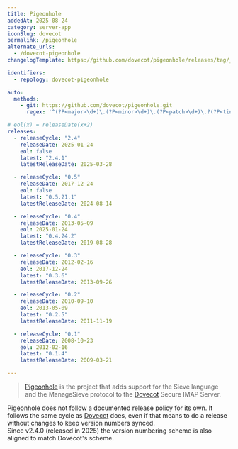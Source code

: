 ```yaml
---
title: Pigeonhole
addedAt: 2025-08-24
category: server-app
iconSlug: dovecot
permalink: /pigeonhole
alternate_urls:
  - /dovecot-pigeonhole
changelogTemplate: https://github.com/dovecot/pigeonhole/releases/tag/__LATEST__

identifiers:
  - repology: dovecot-pigeonhole

auto:
  methods:
    - git: https://github.com/dovecot/pigeonhole.git
      regex: '^(?P<major>\d+)\.(?P<minor>\d+)\.(?P<patch>\d+)\.?(?P<tiny>\d+)?$'

# eol(x) = releaseDate(x+2)
releases:
  - releaseCycle: "2.4"
    releaseDate: 2025-01-24
    eol: false
    latest: "2.4.1"
    latestReleaseDate: 2025-03-28

  - releaseCycle: "0.5"
    releaseDate: 2017-12-24
    eol: false
    latest: "0.5.21.1"
    latestReleaseDate: 2024-08-14

  - releaseCycle: "0.4"
    releaseDate: 2013-05-09
    eol: 2025-01-24
    latest: "0.4.24.2"
    latestReleaseDate: 2019-08-28

  - releaseCycle: "0.3"
    releaseDate: 2012-02-16
    eol: 2017-12-24
    latest: "0.3.6"
    latestReleaseDate: 2013-09-26

  - releaseCycle: "0.2"
    releaseDate: 2010-09-10
    eol: 2013-05-09
    latest: "0.2.5"
    latestReleaseDate: 2011-11-19

  - releaseCycle: "0.1"
    releaseDate: 2008-10-23
    eol: 2012-02-16
    latest: "0.1.4"
    latestReleaseDate: 2009-03-21

---
```


> [Pigeonhole](https://pigeonhole.dovecot.org/) is the project that adds support for the Sieve
> language and the ManageSieve protocol to the [Dovecot](https://dovecot.org/) Secure IMAP Server.

Pigeonhole does not follow a documented release policy for its own. It follows the same cycle as
[Dovecot](/dovecot) does, even if that means to do a release without changes to keep version numbers
synced.  
Since v2.4.0 (released in 2025) the version numbering scheme is also aligned to match Dovecot's
scheme.

